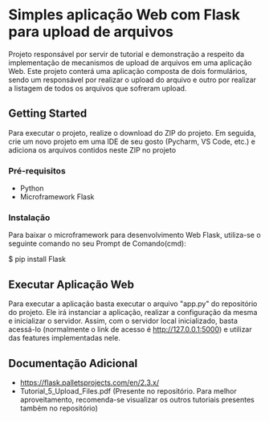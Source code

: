 # Simples aplicação Web com Flask para upload de arquivos

Projeto responsável por servir de tutorial e demonstração a respeito da implementação de mecanismos de upload de arquivos em uma aplicação Web. Este projeto conterá uma aplicação composta de dois formulários, sendo um responsável por realizar o upload do arquivo e outro por realizar a listagem de todos os arquivos que sofreram upload.

## Getting Started

Para executar o projeto, realize o download do ZIP do projeto. Em seguida, crie um novo projeto em uma IDE de seu gosto (Pycharm, VS Code, etc.) e adiciona os arquivos contidos neste ZIP no projeto

### Pré-requisitos

* Python
* Microframework Flask

### Instalação

Para baixar o microframework para desenvolvimento Web Flask, utiliza-se o seguinte comando no seu Prompt de Comando(cmd):

$ pip install Flask


## Executar Aplicação Web

Para executar a aplicação basta executar o arquivo "app.py" do repositório do projeto. Ele irá instanciar a aplicação, realizar a configuração da mesma e inicializar o servidor.
Assim, com o servidor local inicializado, basta acessá-lo (normalmente o link de acesso é http://127.0.0.1:5000) e utilizar das features implementadas nele.



## Documentação Adicional

* https://flask.palletsprojects.com/en/2.3.x/
* Tutorial_5_Upload_Files.pdf (Presente no repositório. Para melhor aproveitamento, recomenda-se visualizar os outros tutoriais presentes também no repositório)
